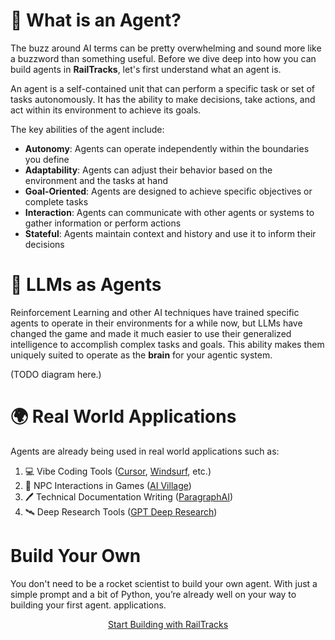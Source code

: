 # 🤖 What is an Agent?

The buzz around AI terms can be pretty overwhelming and sound more like a buzzword than something useful. Before we dive
deep into how you can build agents in **RailTracks**, let's first understand what an agent is.

An agent is a self-contained unit that can perform a specific task or set of tasks autonomously. It has the ability to
make decisions, take actions, and act within its environment to achieve its goals.

The key abilities of the agent include:

* **Autonomy**: Agents can operate independently within the boundaries you define
* **Adaptability**: Agents can adjust their behavior based on the environment and the tasks at hand
* **Goal-Oriented**: Agents are designed to achieve specific objectives or complete tasks
* **Interaction**: Agents can communicate with other agents or systems to gather information or perform actions
* **Stateful**: Agents maintain context and history and use it to inform their decisions

# 🧠 LLMs as Agents

Reinforcement Learning and other AI techniques have trained specific agents to operate in their environments
for a while now, but LLMs have changed the game and made it much easier to use their generalized intelligence to
accomplish complex tasks and goals. This ability makes them uniquely suited to operate as the **brain** for your agentic
system.

(TODO diagram here.)

# 🌍 Real World Applications

Agents are already being used in real world applications such as:

1. 💻 Vibe Coding Tools ([Cursor](https://cursor.so/), [Windsurf](https://windsurf.com/), etc.)
2. 🧑 NPC Interactions in Games ([AI Village](https://arxiv.org/pdf/2304.03442))
3. 🖊️ Technical Documentation Writing ([ParagraphAI](https://www.paragraphai.com/product))
4. 🛰️ Deep Research Tools ([GPT Deep Research](https://openai.com/index/introducing-deep-research/))

# Build Your Own

You don't need to be a rocket scientist to build your own agent. With just a simple prompt and a bit of Python, you’re
already well on your way to building your first agent.
applications.
<div style="text-align:center;">
    <a href="guides/build" class="md-button" style="margin:3px">Start Building with RailTracks</a>
</div>


